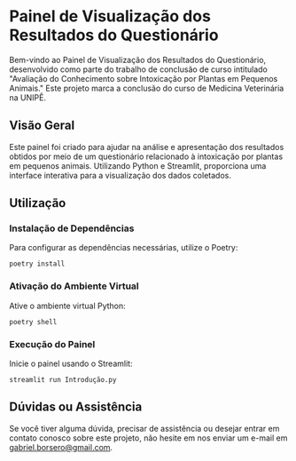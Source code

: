 # Painel de Visualização dos Resultados do Questionário

Bem-vindo ao Painel de Visualização dos Resultados do Questionário, desenvolvido como parte do trabalho de conclusão de curso intitulado "Avaliação do Conhecimento sobre Intoxicação por Plantas em Pequenos Animais." Este projeto marca a conclusão do curso de Medicina Veterinária na UNIPÊ.

## Visão Geral

Este painel foi criado para ajudar na análise e apresentação dos resultados obtidos por meio de um questionário relacionado à intoxicação por plantas em pequenos animais. Utilizando Python e Streamlit, proporciona uma interface interativa para a visualização dos dados coletados.

## Utilização

### Instalação de Dependências

Para configurar as dependências necessárias, utilize o Poetry:

```
poetry install
```

### Ativação do Ambiente Virtual

Ative o ambiente virtual Python:

```
poetry shell
```

### Execução do Painel

Inicie o painel usando o Streamlit:

```
streamlit run Introdução.py
```

## Dúvidas ou Assistência

Se você tiver alguma dúvida, precisar de assistência ou desejar entrar em contato conosco sobre este projeto, não hesite em nos enviar um e-mail em gabriel.borsero@gmail.com.